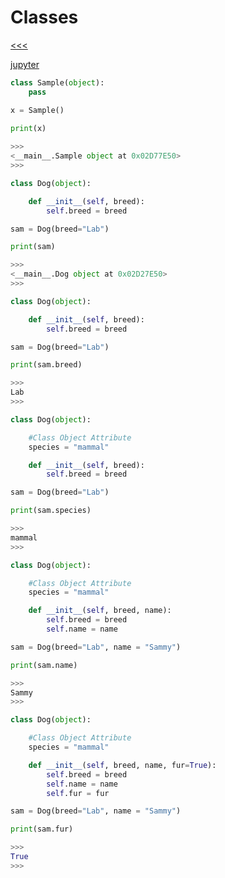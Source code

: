 
Classes
======

[<<<](https://github.com/ttltrk/PRG/blob/master/PY/DOC/OPYM/OPYM.MD)

[jupyter](https://nbviewer.jupyter.org/github/jmportilla/Complete-Python-Bootcamp/blob/master/Object%20Oriented%20Programming.ipynb)

```python
class Sample(object):
    pass

x = Sample()

print(x)
	
>>>
<__main__.Sample object at 0x02D77E50>
>>>
```

```python
class Dog(object):

    def __init__(self, breed):
        self.breed = breed

sam = Dog(breed="Lab")

print(sam)

>>>
<__main__.Dog object at 0x02D27E50>
>>>
```

```python
class Dog(object):

    def __init__(self, breed):
        self.breed = breed

sam = Dog(breed="Lab")

print(sam.breed)

>>>
Lab
>>>
```

```python
class Dog(object):

    #Class Object Attribute
    species = "mammal"

    def __init__(self, breed):
        self.breed = breed

sam = Dog(breed="Lab")

print(sam.species)

>>>
mammal
>>>
```

```python
class Dog(object):

    #Class Object Attribute
    species = "mammal"

    def __init__(self, breed, name):
        self.breed = breed
        self.name = name

sam = Dog(breed="Lab", name = "Sammy")

print(sam.name)

>>>
Sammy
>>>
```

```python
class Dog(object):

    #Class Object Attribute
    species = "mammal"

    def __init__(self, breed, name, fur=True):
        self.breed = breed
        self.name = name
        self.fur = fur

sam = Dog(breed="Lab", name = "Sammy")

print(sam.fur)

>>>
True
>>>
```
